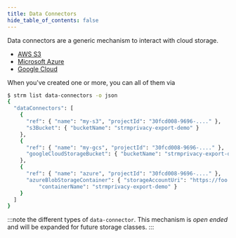 ```yaml
---
title: Data Connectors
hide_table_of_contents: false
---
```


[//]: # (TODO extend a bit, this is not much)
Data connectors are a generic mechanism to interact with cloud storage.

* [AWS S3](docs/03-quickstart/03-data-connectors/01-s3.md)
* [Microsoft Azure](docs/03-quickstart/03-data-connectors/02-azure.md)
* [Google Cloud](docs/03-quickstart/03-data-connectors/03-gcloud.md)

When you've created one or more, you can all of them via

```bash showLineNumbers
$ strm list data-connectors -o json
{
  "dataConnectors": [
    {
      "ref": { "name": "my-s3", "projectId": "30fcd008-9696-...." },
      "s3Bucket": { "bucketName": "strmprivacy-export-demo" }
    },
    {
      "ref": { "name": "my-gcs", "projectId": "30fcd008-9696-...." },
      "googleCloudStorageBucket": { "bucketName": "strmprivacy-export-demo" }
    },
    {
      "ref": { "name": "azure", "projectId": "30fcd008-9696-...." },
      "azureBlobStorageContainer": { "storageAccountUri": "https://foo.blob.core.windows.net",
          "containerName": "strmprivacy-export-demo" }
    }
  ]
}
```

:::note
the different types of `data-connector`. This mechanism is _open ended_ and will be expanded for future
storage classes.
:::
